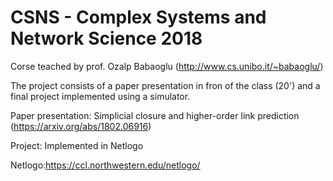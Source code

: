 # CSNS - Complex Systems and Network Science 2018
Corse teached by prof. Ozalp Babaoglu (http://www.cs.unibo.it/~babaoglu/)

The project consists of a paper presentation in fron of the class (20') and a final project implemented using a simulator.

Paper presentation: Simplicial closure and higher-order link prediction (https://arxiv.org/abs/1802.06916)

Project: Implemented in Netlogo

Netlogo:https://ccl.northwestern.edu/netlogo/
